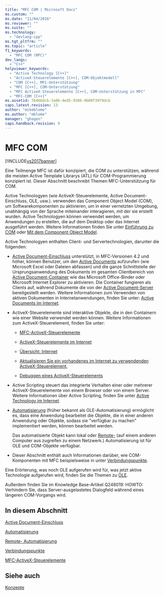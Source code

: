```yaml
---
title: "MFC COM | Microsoft Docs"
ms.custom: ""
ms.date: "11/04/2016"
ms.reviewer: ""
ms.suite: ""
ms.technology: 
  - "devlang-cpp"
ms.tgt_pltfrm: ""
ms.topic: "article"
f1_keywords: 
  - "MFC COM (MFC)"
dev_langs: 
  - "C++"
helpviewer_keywords: 
  - "Active Technology [C++]"
  - "ActiveX-Steuerelemente [C++], COM-Objektmodell"
  - "COM [C++], MFC-Unterstützung"
  - "MFC [C++], COM-Unterstützung"
  - "MFC ActiveX-Steuerelemente [C++], COM-Unterstützung in MFC"
  - "MFC-COM [C++]"
ms.assetid: 7646bdcb-3a06-4ed5-9386-9b00f3979dcb
caps.latest.revision: 13
author: "mikeblome"
ms.author: "mblome"
manager: "ghogen"
caps.handback.revision: 9
---
```

# MFC COM
[!INCLUDE[vs2017banner](../assembler/inline/includes/vs2017banner.md)]

Eine Teilmenge MFC ist dafür konzipiert, die COM zu unterstützen, während die meisten Active Template Librarys \(ATL\) für COM\-Programmierung konzipiert ist.  Dieser Abschnitt beschreibt Themen MFC\-Unterstützung für COM.  
  
 Active Technologyen \(wie ActiveX\-Steuerelemente, Active Document\-Einschluss, OLE, usw.\). verwenden das Component Object Model \(COM\), um Softwarekomponenten zu aktivieren, um in einer vernetzten Umgebung, unabhängig von der Sprache miteinander interagieren, mit der sie erstellt wurden.  Active Technologyen können verwendet werden, um Anwendungen zu erstellen, die auf dem Desktop oder das Internet ausgeführt werden.  Weitere Informationen finden Sie unter [Einführung zu COM](../atl/introduction-to-com.md) oder [Mit dem Component Object Model](http://msdn.microsoft.com/library/windows/desktop/ms694363).  
  
 Active Technologyen enthalten Client\- und Servertechnologien, darunter die folgenden:  
  
-   [Active Document\-Einschluss](../mfc/active-document-containment.md) unterstützt, in MFC\-Versionen 4.2 und höher, können Benutzer, um den [Active Documents](../mfc/active-documents.md) aufzurufen \(wie Microsoft Excel oder Dateien abfassen\) und die ganze Schnittstelle der Ursprungsanwendung des Dokuments im gesamten Clientbereich von [Active Document\-Container](../mfc/active-document-containers.md) wie das Microsoft Office\-Binder oder Microsoft Internet Explorer zu aktivieren.  Die Container fungieren als Clients auf, während Dokumente die von der [Active Document\-Server](../mfc/active-document-servers.md) bereitgestellt werden.  Weitere Informationen zum Verwenden von aktiven Dokumenten in Internetanwendungen, finden Sie unter: [Active Documents im Internet](../mfc/active-documents-on-the-internet.md).  
  
-   ActiveX\-Steuerelemente sind interaktive Objekte, die in den Containern wie einer Website verwendet werden können.  Weitere Informationen zum ActiveX\-Steuerelement, finden Sie unter:  
  
    -   [MFC\-ActiveX\-Steuerelemente](../mfc/mfc-activex-controls.md)  
  
    -   [ActiveX\-Steuerelemente im Internet](../mfc/activex-controls-on-the-internet.md)  
  
    -   [Übersicht: Internet](../mfc/mfc-internet-programming-basics.md)  
  
    -   [Aktualisieren Sie ein vorhandenes im Internet zu verwendenden ActiveX\-Steuerelement,](../mfc/upgrading-an-existing-activex-control.md)  
  
    -   [Debuggen eines ActiveX\-Steuerelements](../Topic/How%20to:%20Debug%20an%20ActiveX%20Control.md)  
  
-   Active Scripting steuert das integrierte Verhalten einer oder mehrerer ActiveX\-Steuerelemente von einem Browser oder von einem Server.  Weitere Informationen über Active Scripting, finden Sie unter [Active Technology im Internet](../mfc/active-technology-on-the-internet.md).  
  
-   [Automatisierung](../mfc/automation.md) \(früher bekannt als OLE\-Automatisierung\) ermöglicht es, dass eine Anwendung bearbeitet die Objekte, die in einer anderen Anwendung oder Objekte, sodass sie "verfügbar zu machen" implementiert werden, können bearbeitet werden.  
  
     Das automatisierte Objekt kann lokal oder [Remote\-](../mfc/remote-automation.md) \(auf einem anderen Computer aus zugreifen zu einem Netzwerk.\)  Automatisierung ist für OLE und COM\-Objekte verfügbar.  
  
-   Dieser Abschnitt enthält auch Informationen darüber, wie COM\-Komponenten mit MFC beispielsweise in unter [Verbindungspunkte](../mfc/connection-points.md).  
  
 Eine Erörterung, was noch OLE aufgerufen wird für, was jetzt aktive Technologie aufgerufen wird, finden Sie die Themen zu [OLE](../mfc/ole-in-mfc.md).  
  
 Außerdem finden Sie im Knowledge Base\-Artikel Q248019: HOWTO: Verhindern Sie, dass Server\-ausgelastetes Dialogfeld während eines längeren COM\-Vorgangs wird.  
  
## In diesem Abschnitt  
 [Active Document\-Einschluss](../mfc/active-document-containment.md)  
  
 [Automatisierung](../mfc/automation.md)  
  
 [Remote\- Automatisierung](../mfc/remote-automation.md)  
  
 [Verbindungspunkte](../mfc/connection-points.md)  
  
 [MFC\-ActiveX\-Steuerelemente](../mfc/mfc-activex-controls.md)  
  
## Siehe auch  
 [Konzepte](../mfc/mfc-concepts.md)